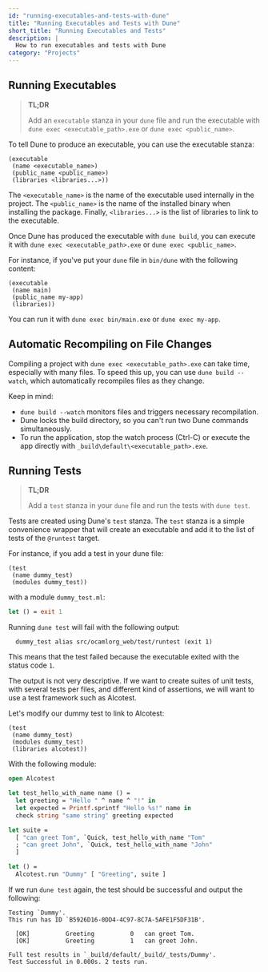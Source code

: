 ```yaml
---
id: "running-executables-and-tests-with-dune"
title: "Running Executables and Tests with Dune"
short_title: "Running Executables and Tests"
description: |
  How to run executables and tests with Dune
category: "Projects"
---
```


<!--
## Reference Documentation
- [Dune Executable Stanza](https://dune.readthedocs.io/en/stable/reference/dune/executable.html) - Complete executable stanza reference
- [Dune Test Stanza](https://dune.readthedocs.io/en/stable/reference/dune/test.html) - Complete test stanza reference
- [Dune - dune exec](https://dune.readthedocs.io/en/stable/reference/cli/dune-exec.html) - Running executables
- [Dune - dune test](https://dune.readthedocs.io/en/stable/reference/cli/dune-test.html) - Running tests
- [Dune - dune build --watch](https://dune.readthedocs.io/en/stable/reference/cli/dune-build.html) - Watch mode
- [Dune Tutorial - Writing Tests](https://dune.readthedocs.io/en/stable/tutorials/developing-with-dune/writing-tests.html) - Comprehensive testing guide
- [Alcotest](https://github.com/mirage/alcotest) - Testing framework
- [Alcotest Documentation](https://mirage.github.io/alcotest/alcotest/index.html) - API reference
-->

## Running Executables

> **TL;DR**
> 
> Add an `executable` stanza in your `dune` file and run the executable with `dune exec <executable_path>.exe` or `dune exec <public_name>`.

To tell Dune to produce an executable, you can use the executable stanza:

```dune
(executable
 (name <executable_name>)
 (public_name <public_name>)
 (libraries <libraries...>))
```

The `<executable_name>` is the name of the executable used internally in the project.
The `<public_name>` is the name of the installed binary when installing the package.
Finally, `<libraries...>` is the list of libraries to link to the executable.

Once Dune has produced the executable with `dune build`, you can execute it with `dune exec <executable_path>.exe` or `dune exec <public_name>`.

For instance, if you've put your `dune` file in `bin/dune` with the following content:

```dune
(executable
 (name main)
 (public_name my-app)
 (libraries))
```

You can run it with `dune exec bin/main.exe` or `dune exec my-app`.

## Automatic Recompiling on File Changes

Compiling a project with `dune exec <executable_path>.exe` can take time, especially with many files. To speed this up, you can use `dune build --watch`, which automatically recompiles files as they change.

Keep in mind:

* `dune build --watch` monitors files and triggers necessary recompilation.
* Dune locks the build directory, so you can't run two Dune commands simultaneously.
* To run the application, stop the watch process (Ctrl-C) or execute the app directly with `_build\default\<executable_path>.exe`.
## Running Tests

> **TL;DR**
> 
> Add a `test` stanza in your `dune` file and run the tests with `dune test`.

Tests are created using Dune's `test` stanza. The `test` stanza is a simple convenience wrapper that will create an executable and add it to the list of tests of the `@runtest` target.

For instance, if you add a test in your dune file:

```dune
(test
 (name dummy_test)
 (modules dummy_test))
```

with a module `dummy_test.ml`:

```ocaml
let () = exit 1
```

Running `dune test` will fail with the following output:

```
  dummy_test alias src/ocamlorg_web/test/runtest (exit 1)
```

This means that the test failed because the executable exited with the status code `1`.

The output is not very descriptive. If we want to create suites of unit tests, with several tests per files, and different kind of assertions, we will want to use a test framework such as Alcotest.

Let's modify our dummy test to link to Alcotest:

```dune
(test
 (name dummy_test)
 (modules dummy_test)
 (libraries alcotest))
```

With the following module:

```ocaml
open Alcotest

let test_hello_with_name name () =
  let greeting = "Hello " ^ name ^ "!" in
  let expected = Printf.sprintf "Hello %s!" name in
  check string "same string" greeting expected

let suite =
  [ "can greet Tom", `Quick, test_hello_with_name "Tom"
  ; "can greet John", `Quick, test_hello_with_name "John"
  ]

let () =
  Alcotest.run "Dummy" [ "Greeting", suite ]
```

If we run `dune test` again, the test should be successful and output the following:


```
Testing `Dummy'.
This run has ID `B5926D16-0DD4-4C97-8C7A-5AFE1F5DF31B'.

  [OK]          Greeting          0   can greet Tom.
  [OK]          Greeting          1   can greet John.

Full test results in `_build/default/_build/_tests/Dummy'.
Test Successful in 0.000s. 2 tests run.
```
